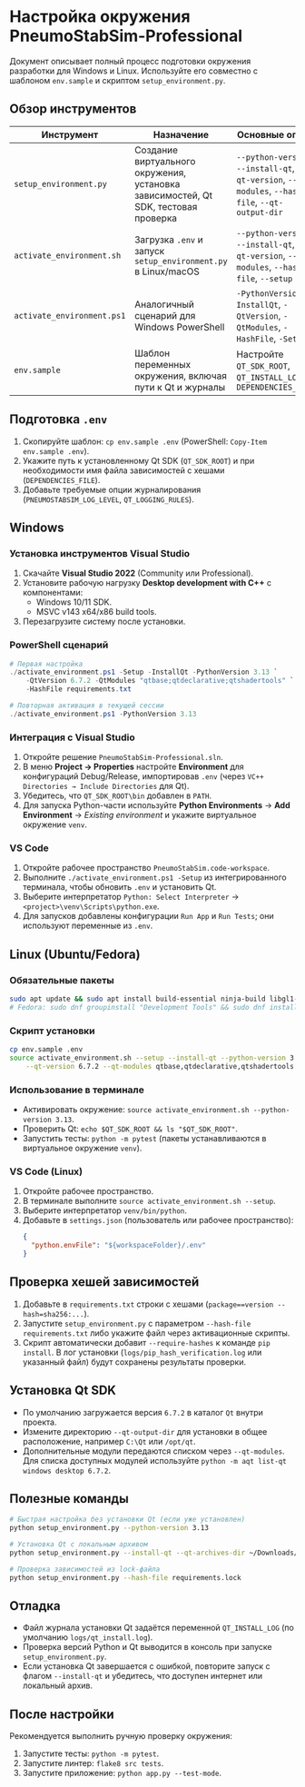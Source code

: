 # Настройка окружения PneumoStabSim-Professional

Документ описывает полный процесс подготовки окружения разработки для Windows и Linux. Используйте его совместно с шаблоном `env.sample` и скриптом `setup_environment.py`.

## Обзор инструментов

| Инструмент | Назначение | Основные опции |
|------------|-----------|----------------|
| `setup_environment.py` | Создание виртуального окружения, установка зависимостей, Qt SDK, тестовая проверка | `--python-version`, `--install-qt`, `--qt-version`, `--qt-modules`, `--hash-file`, `--qt-output-dir` |
| `activate_environment.sh` | Загрузка `.env` и запуск `setup_environment.py` в Linux/macOS | `--python-version`, `--install-qt`, `--qt-version`, `--qt-modules`, `--hash-file`, `--setup` |
| `activate_environment.ps1` | Аналогичный сценарий для Windows PowerShell | `-PythonVersion`, `-InstallQt`, `-QtVersion`, `-QtModules`, `-HashFile`, `-Setup` |
| `env.sample` | Шаблон переменных окружения, включая пути к Qt и журналы | Настройте `QT_SDK_ROOT`, `QT_INSTALL_LOG`, `DEPENDENCIES_FILE` |

## Подготовка `.env`
1. Скопируйте шаблон: `cp env.sample .env` (PowerShell: `Copy-Item env.sample .env`).
2. Укажите путь к установленному Qt SDK (`QT_SDK_ROOT`) и при необходимости имя файла зависимостей с хешами (`DEPENDENCIES_FILE`).
3. Добавьте требуемые опции журналирования (`PNEUMOSTABSIM_LOG_LEVEL`, `QT_LOGGING_RULES`).

## Windows

### Установка инструментов Visual Studio
1. Скачайте **Visual Studio 2022** (Community или Professional).
2. Установите рабочую нагрузку **Desktop development with C++** с компонентами:
   - Windows 10/11 SDK.
   - MSVC v143 x64/x86 build tools.
3. Перезагрузите систему после установки.

### PowerShell сценарий
```powershell
# Первая настройка
./activate_environment.ps1 -Setup -InstallQt -PythonVersion 3.13 `
    -QtVersion 6.7.2 -QtModules "qtbase;qtdeclarative;qtshadertools" `
    -HashFile requirements.txt

# Повторная активация в текущей сессии
./activate_environment.ps1 -PythonVersion 3.13
```

### Интеграция с Visual Studio
1. Откройте решение `PneumoStabSim-Professional.sln`.
2. В меню **Project → Properties** настройте **Environment** для конфигураций Debug/Release, импортировав `.env` (через `VC++ Directories → Include Directories` для Qt).
3. Убедитесь, что `QT_SDK_ROOT\bin` добавлен в `PATH`.
4. Для запуска Python-части используйте **Python Environments** → **Add Environment** → *Existing environment* и укажите виртуальное окружение `venv`.

### VS Code
1. Откройте рабочее пространство `PneumoStabSim.code-workspace`.
2. Выполните `./activate_environment.ps1 -Setup` из интегрированного терминала, чтобы обновить `.env` и установить Qt.
3. Выберите интерпретатор `Python: Select Interpreter` → `<project>\venv\Scripts\python.exe`.
4. Для запусков добавлены конфигурации `Run App` и `Run Tests`; они используют переменные из `.env`.

## Linux (Ubuntu/Fedora)

### Обязательные пакеты
```bash
sudo apt update && sudo apt install build-essential ninja-build libgl1-mesa-dev
# Fedora: sudo dnf groupinstall "Development Tools" && sudo dnf install mesa-libGL-devel ninja-build
```

### Скрипт установки
```bash
cp env.sample .env
source activate_environment.sh --setup --install-qt --python-version 3.13 \
    --qt-version 6.7.2 --qt-modules qtbase,qtdeclarative,qtshadertools
```

### Использование в терминале
- Активировать окружение: `source activate_environment.sh --python-version 3.13`.
- Проверить Qt: `echo $QT_SDK_ROOT && ls "$QT_SDK_ROOT"`.
- Запустить тесты: `python -m pytest` (пакеты устанавливаются в виртуальное окружение `venv`).

### VS Code (Linux)
1. Откройте рабочее пространство.
2. В терминале выполните `source activate_environment.sh --setup`.
3. Выберите интерпретатор `venv/bin/python`.
4. Добавьте в `settings.json` (пользователь или рабочее пространство):
   ```json
   {
     "python.envFile": "${workspaceFolder}/.env"
   }
   ```

## Проверка хешей зависимостей
1. Добавьте в `requirements.txt` строки с хешами (`package==version --hash=sha256:...`).
2. Запустите `setup_environment.py` с параметром `--hash-file requirements.txt` либо укажите файл через активационные скрипты.
3. Скрипт автоматически добавит `--require-hashes` к команде `pip install`. В лог установки (`logs/pip_hash_verification.log` или указанный файл) будут сохранены результаты проверки.

## Установка Qt SDK
- По умолчанию загружается версия `6.7.2` в каталог `Qt` внутри проекта.
- Измените директорию `--qt-output-dir` для установки в общее расположение, например `C:\Qt` или `/opt/qt`.
- Дополнительные модули передаются списком через `--qt-modules`. Для списка доступных модулей используйте `python -m aqt list-qt windows desktop 6.7.2`.

## Полезные команды
```bash
# Быстрая настройка без установки Qt (если уже установлен)
python setup_environment.py --python-version 3.13

# Установка Qt с локальным архивом
python setup_environment.py --install-qt --qt-archives-dir ~/Downloads/qt-cache

# Проверка зависимостей из lock-файла
python setup_environment.py --hash-file requirements.lock
```

## Отладка
- Файл журнала установки Qt задаётся переменной `QT_INSTALL_LOG` (по умолчанию `logs/qt_install.log`).
- Проверка версий Python и Qt выводится в консоль при запуске `setup_environment.py`.
- Если установка Qt завершается с ошибкой, повторите запуск с флагом `--install-qt` и убедитесь, что доступен интернет или локальный архив.

## После настройки
Рекомендуется выполнить ручную проверку окружения:

1. Запустите тесты: `python -m pytest`.
2. Запустите линтер: `flake8 src tests`.
3. Запустите приложение: `python app.py --test-mode`.
